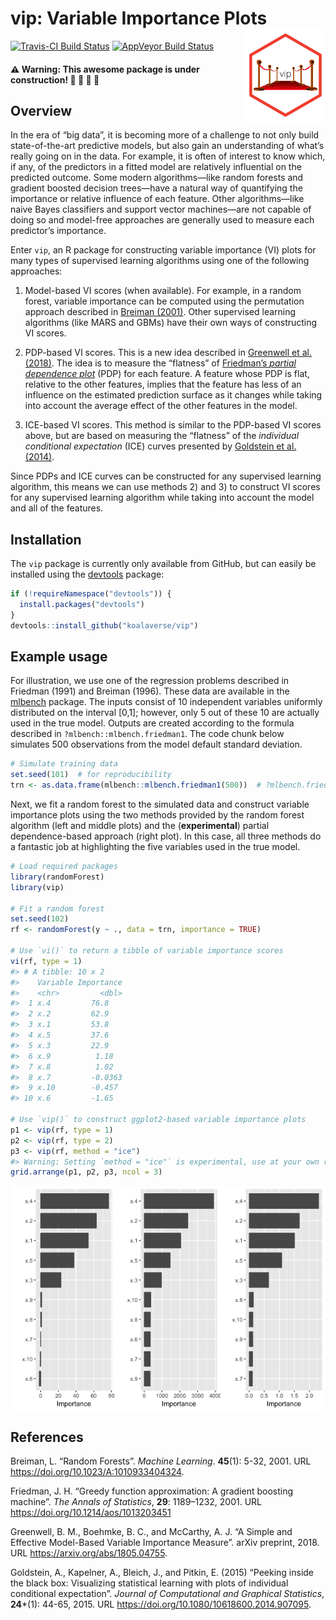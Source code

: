 vip: Variable Importance Plots <img src="tools/logo-vip.png" align="right" width="130" height="150" />
======================================================================================================

[![Travis-CI Build
Status](https://travis-ci.org/koalaverse/vip.svg?branch=master)](https://travis-ci.org/koalaverse/vip)
[![AppVeyor Build
Status](https://ci.appveyor.com/api/projects/status/github/koalaverse/vip?branch=master&svg=true)](https://ci.appveyor.com/project/koalaverse/vip)

#### ⚠️ Warning: This awesome package is under construction! 🚧 🚧 🚧 🚧

Overview
--------

In the era of “big data”, it is becoming more of a challenge to not only
build state-of-the-art predictive models, but also gain an understanding
of what’s really going on in the data. For example, it is often of
interest to know which, if any, of the predictors in a fitted model are
relatively influential on the predicted outcome. Some modern
algorithms—like random forests and gradient boosted decision trees—have
a natural way of quantifying the importance or relative influence of
each feature. Other algorithms—like naive Bayes classifiers and support
vector machines—are not capable of doing so and model-free approaches
are generally used to measure each predictor’s importance.

Enter `vip`, an R package for constructing variable importance (VI)
plots for many types of supervised learning algorithms using one of the
following approaches:

1.  Model-based VI scores (when available). For example, in a random
    forest, variable importance can be computed using the permutation
    approach described in
    [Breiman (2001)](https://doi.org/10.1023/A:1010933404324). Other
    supervised learning algorithms (like MARS and GBMs) have their own
    ways of constructing VI scores.

2.  PDP-based VI scores. This is a new idea described in [Greenwell et
    al. (2018)](https://arxiv.org/abs/1805.04755). The idea is to
    measure the “flatness” of [Friedman’s *partial dependence
    plot*](https://doi.org/10.1214/aos/1013203451) (PDP) for each
    feature. A feature whose PDP is flat, relative to the other
    features, implies that the feature has less of an influence on the
    estimated prediction surface as it changes while taking into account
    the average effect of the other features in the model.

3.  ICE-based VI scores. This method is similar to the PDP-based VI
    scores above, but are based on measuring the “flatness” of the
    *individual conditional expectation* (ICE) curves presented by
    [Goldstein et
    al. (2014)](https://doi.org/10.1080/10618600.2014.907095).

Since PDPs and ICE curves can be constructed for any supervised learning
algorithm, this means we can use methods 2) and 3) to construct VI
scores for any supervised learning algorithm while taking into account
the model and all of the features.

Installation
------------

The `vip` package is currently only available from GitHub, but can
easily be installed using the
[devtools](https://CRAN.R-project.org/package=devtools) package:

``` r
if (!requireNamespace("devtools")) {
  install.packages("devtools")
}
devtools::install_github("koalaverse/vip")
```

Example usage
-------------

For illustration, we use one of the regression problems described in
Friedman (1991) and Breiman (1996). These data are available in the
[mlbench](https://CRAN.R-project.org/package=mlbench) package. The
inputs consist of 10 independent variables uniformly distributed on the
interval \[0,1\]; however, only 5 out of these 10 are actually used in
the true model. Outputs are created according to the formula described
in `?mlbench::mlbench.friedman1`. The code chunk below simulates 500
observations from the model default standard deviation.

``` r
# Simulate training data
set.seed(101)  # for reproducibility
trn <- as.data.frame(mlbench::mlbench.friedman1(500))  # ?mlbench.friedman1
```

Next, we fit a random forest to the simulated data and construct
variable importance plots using the two methods provided by the random
forest algorithm (left and middle plots) and the (**experimental**)
partial dependence-based approach (right plot). In this case, all three
methods do a fantastic job at highlighting the five variables used in
the true model.

``` r
# Load required packages
library(randomForest)  
library(vip)

# Fit a random forest
set.seed(102)
rf <- randomForest(y ~ ., data = trn, importance = TRUE)

# Use `vi()` to return a tibble of variable importance scores
vi(rf, type = 1)
#> # A tibble: 10 x 2
#>    Variable Importance
#>    <chr>         <dbl>
#>  1 x.4         76.8   
#>  2 x.2         62.9   
#>  3 x.1         53.8   
#>  4 x.5         37.6   
#>  5 x.3         22.9   
#>  6 x.9          1.18  
#>  7 x.8          1.02  
#>  8 x.7         -0.0363
#>  9 x.10        -0.457 
#> 10 x.6         -1.65

# Use `vip()` to construct ggplot2-based variable importance plots
p1 <- vip(rf, type = 1)
p2 <- vip(rf, type = 2)
p3 <- vip(rf, method = "ice")
#> Warning: Setting `method = "ice"` is experimental, use at your own risk!
grid.arrange(p1, p2, p3, ncol = 3)
```

<img src="tools/README-example-rf-1.png" style="display: block; margin: auto;" />

References
----------

Breiman, L. “Random Forests”. *Machine Learning*. **45**(1): 5-32, 2001.
URL <https://doi.org/10.1023/A:1010933404324>.

Friedman, J. H. “Greedy function approximation: A gradient boosting
machine”. *The Annals of Statistics*, **29**: 1189–1232, 2001. URL
<https://doi.org/10.1214/aos/1013203451>

Greenwell, B. M., Boehmke, B. C., and McCarthy, A. J. “A Simple and
Effective Model-Based Variable Importance Measure”. arXiv preprint,
2018. URL <https://arxiv.org/abs/1805.04755>.

Goldstein, A., Kapelner, A., Bleich, J., and Pitkin, E. (2015) “Peeking
inside the black box: Visualizing statistical learning with plots of
individual conditional expectation”. *Journal of Computational and
Graphical Statistics*, **24**\*(1): 44-65, 2015. URL
<https://doi.org/10.1080/10618600.2014.907095>.
